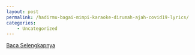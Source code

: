 ```yaml
---
layout: post
permalink: /hadirmu-bagai-mimpi-karaoke-dirumah-ajah-covid19-lyrics/
categories:
    - Uncategorized
---
```


[Baca Selengkapnya](/09)